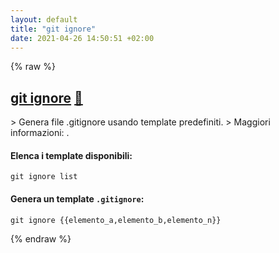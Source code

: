 ```yaml
---
layout: default
title: "git ignore"
date: 2021-04-26 14:50:51 +02:00
---
```

{% raw %}
<h2 id="git-ignore">
  <a href="/it/common/git-ignore.html">git ignore</a> <a href="#git-ignore">🔗</a>
</h2>
> Genera file .gitignore usando template predefiniti.
> Maggiori informazioni: <https://docs.gitignore.io/install/command-line>.

#### Elenca i template disponibili:
`git ignore list`

#### Genera un template `.gitignore`:
`git ignore {{elemento_a,elemento_b,elemento_n}}`

{% endraw %}